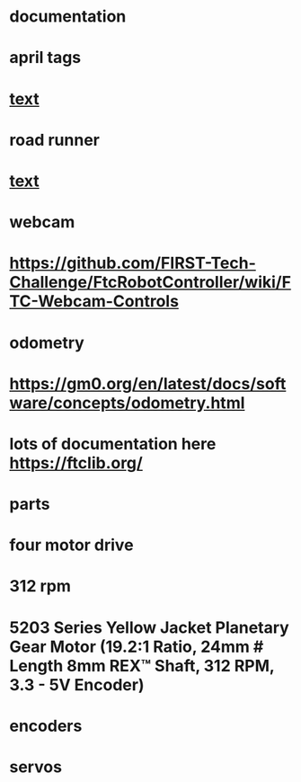 
# documentation
# april tags 
# [text](https://ftc-docs.firstinspires.org/en/latest/apriltag/vision_portal/apriltag_library/apriltag-library.html)
# road runner
# [text](https://learnroadrunner.com/)
# webcam
# https://github.com/FIRST-Tech-Challenge/FtcRobotController/wiki/FTC-Webcam-Controls
# odometry
# https://gm0.org/en/latest/docs/software/concepts/odometry.html

# lots of documentation here https://ftclib.org/

#  parts
# four motor drive 
# 312 rpm 
# 5203 Series Yellow Jacket Planetary Gear Motor (19.2:1 Ratio, 24mm # Length 8mm REX™ Shaft, 312 RPM, 3.3 - 5V Encoder)
# encoders 
# servos

